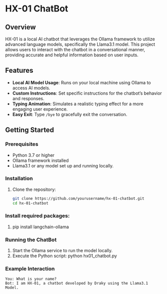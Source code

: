 # HX-01 ChatBot

## Overview
HX-01 is a local AI chatbot that leverages the Ollama framework to utilize advanced language models, specifically the Llama3.1 model. This project allows users to interact with the chatbot in a conversational manner, providing accurate and helpful information based on user inputs.

## Features
- **Local AI Model Usage**: Runs on your local machine using Ollama to access AI models.
- **Custom Instructions**: Set specific instructions for the chatbot’s behavior and responses.
- **Typing Animation**: Simulates a realistic typing effect for a more engaging user experience.
- **Easy Exit**: Type `/bye` to gracefully exit the conversation.

## Getting Started

### Prerequisites
- Python 3.7 or higher
- Ollama framework installed
- Llama3.1 or any model set up and running locally.

### Installation
1. Clone the repository:
   ```bash
   git clone https://github.com/yourusername/hx-01-chatbot.git
   cd hx-01-chatbot

### Install required packages:
1. pip install langchain-ollama
### Running the ChatBot
1. Start the Ollama service to run the model locally.
2. Execute the Python script:
    python hx01_chatbot.py
### Example Interaction
    You: What is your name?
    Bot: I am HX-01, a chatbot developed by Draky using the Llama3.1 Model.